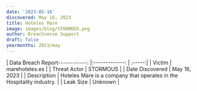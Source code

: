 ```yaml
---
date: '2023-05-16'
discovered: May 16, 2023
title: Hoteles Mare
image: images/blog/STORMOUS.png
author: Breachsense Support
draft: false
yearmonths: 2023/may
---
```


| Data Breach Report------------:     |:-------------:    | :-----:|
| Victim      | marehoteles.es      | 
| Threat Actor      |  STORMOUS     | 
| Date Discovered      | May 16, 2023      | 
| Description      | Hoteles Mare is a company that operates in the Hospitality industry.      | 
| Leak Size      | Unknown      | 

